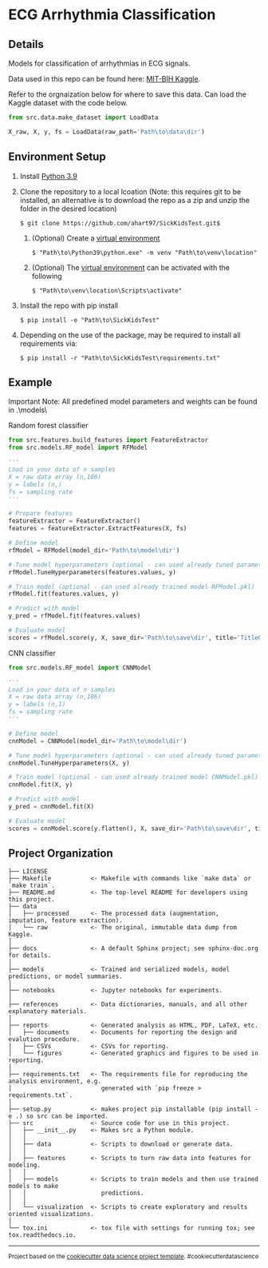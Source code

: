 ECG Arrhythmia Classification
==============================

Details
------------

Models for classification of arrhythmias in ECG signals.

Data used in this repo can be found here: [MIT-BIH Kaggle](https://www.kaggle.com/datasets/shayanfazeli/heartbeat?resource=download&select=mitbih_train.csv). 

Refer to the orgnaization below for where to save this data. Can load the Kaggle dataset with the code below.

```Python
from src.data.make_dataset import LoadData

X_raw, X, y, fs = LoadData(raw_path='Path\to\data\dir')
```

Environment Setup
------------

1. Install [Python 3.9](https://www.python.org/downloads/release/python-3913/)
2. Clone the repository to a local lcoation (Note: this requires git to be installed, an alternative is to download the repo as a zip and unzip the folder in the desired location)

    ```
    $ git clone https://github.com/ahart97/SickKidsTest.git$
    ```
    
    1. (Optional) Create a [virtual environment](https://docs.python.org/3/library/venv.html)

        ```
        $ "Path\to\Python39\python.exe" -m venv "Path\to\venv\location"
        ```

    2. (Optional) The [virtual environment](https://docs.python.org/3/library/venv.html) can be activated with the following

        ```
        $ "Path\to\venv\location\Scripts\activate"
        ```

3. Install the repo with pip install

    ```
    $ pip install -e "Path\to\SickKidsTest"
    ```

4. Depending on the use of the package, may be required to install all requirements via:

    ```
    $ pip install -r "Path\to\SickKidsTest\requirements.txt"
    ```

Example
------------

Important Note: All predefined model parameters and weights can be found in .\models\

Random forest classifier

```Python
from src.features.build_features import FeatureExtractor
from src.models.RF_model import RFModel

'''
Load in your data of n samples
X = raw data array (n,186)
y = labels (n,)
fs = sampling rate
'''

# Prepare features
featureExtractor = FeatureExtractor()
features = featureExtractor.ExtractFeatures(X, fs)

# Define model
rfModel = RFModel(model_dir='Path\to\model\dir')

# Tune model hyperparameters (optional - can used already tuned parameters RFParams.pkl)
rfModel.TuneHyperparameters(features.values, y)

# Train model (optional - can used already trained model RFModel.pkl)
rfModel.fit(features.values, y)

# Predict with model
y_pred = rfModel.fit(features.values)

# Evaluate model
scores = rfModel.score(y, X, save_dir='Path\to\save\dir', title='TitleOfCMPlot')

```

CNN classifier

```Python
from src.models.RF_model import CNNModel

'''
Load in your data of n samples
X = raw data array (n,186)
y = labels (n,1)
fs = sampling rate
'''

# Define model
cnnModel = CNNModel(model_dir='Path\to\model\dir')

# Tune model hyperparameters (optional - can used already tuned parameters CNNParmas.pkl)
cnnModel.TuneHyperparameters(X, y)

# Train model (optional - can used already trained model CNNModel.pkl)
cnnModel.fit(X, y)

# Predict with model
y_pred = cnnModel.fit(X)

# Evaluate model
scores = cnnModel.score(y.flatten(), X, save_dir='Path\to\save\dir', title='TitleOfCMPlot')

```


Project Organization
------------

    ├── LICENSE
    ├── Makefile           <- Makefile with commands like `make data` or `make train`.
    ├── README.md          <- The top-level README for developers using this project.
    ├── data
    │   ├── processed      <- The processed data (augmentation, imputation, feature extraction).
    │   └── raw            <- The original, immutable data dump from Kaggle.
    │
    ├── docs               <- A default Sphinx project; see sphinx-doc.org for details.
    │
    ├── models             <- Trained and serialized models, model predictions, or model summaries.
    │
    ├── notebooks          <- Jupyter notebooks for experiments.
    │
    ├── references         <- Data dictionaries, manuals, and all other explanatory materials.
    │
    ├── reports            <- Generated analysis as HTML, PDF, LaTeX, etc.
    │   ├── documents      <- Documents for reporting the design and evalution procedure.
    │   ├── CSVs           <- CSVs for reporting.
    │   └── figures        <- Generated graphics and figures to be used in reporting.
    │
    ├── requirements.txt   <- The requirements file for reproducing the analysis environment, e.g.
    │                         generated with `pip freeze > requirements.txt`.
    │
    ├── setup.py           <- makes project pip installable (pip install -e .) so src can be imported.
    ├── src                <- Source code for use in this project.
    │   ├── __init__.py    <- Makes src a Python module.
    │   │
    │   ├── data           <- Scripts to download or generate data.
    │   │
    │   ├── features       <- Scripts to turn raw data into features for modeling.
    │   │
    │   ├── models         <- Scripts to train models and then use trained models to make
    │   │                     predictions.
    │   │
    │   └── visualization  <- Scripts to create exploratory and results oriented visualizations.
    │
    └── tox.ini            <- tox file with settings for running tox; see tox.readthedocs.io.


--------

<p><small>Project based on the <a target="_blank" href="https://drivendata.github.io/cookiecutter-data-science/">cookiecutter data science project template</a>. #cookiecutterdatascience</small></p>
